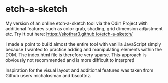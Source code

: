 # etch-a-sketch

My version of an online etch-a-sketch tool via the Odin Project with additional features such as color grab, shading, grid dimension adjustment etc. Try it out here: https://skothar3.github.io/etch-a-sketch/

I made a point to build almost the entire tool with vanilla JavaScript simply because I wanted to practice adding and manipulating elements within the DOM. The index.html file is therefore very sparse. This approach is obviously not recommended and is more difficult to interpret!

Inspiration for the visual layout and additional features was taken from Github users michalosman and bscottnz. 